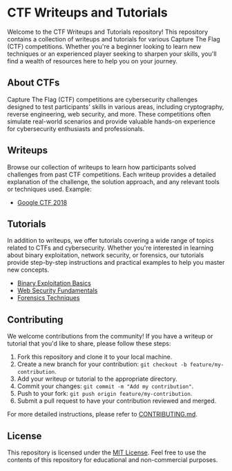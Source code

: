 # CTF Writeups and Tutorials

Welcome to the CTF Writeups and Tutorials repository! This repository contains a collection of writeups and tutorials for various Capture The Flag (CTF) competitions. Whether you're a beginner looking to learn new techniques or an experienced player seeking to sharpen your skills, you'll find a wealth of resources here to help you on your journey.

## About CTFs

Capture The Flag (CTF) competitions are cybersecurity challenges designed to test participants' skills in various areas, including cryptography, reverse engineering, web security, and more. These competitions often simulate real-world scenarios and provide valuable hands-on experience for cybersecurity enthusiasts and professionals.

## Writeups

Browse our collection of writeups to learn how participants solved challenges from past CTF competitions. Each writeup provides a detailed explanation of the challenge, the solution approach, and any relevant tools or techniques used.
Example: 

- [Google CTF 2018](Google/GoogleCTF2018-Shall_We_Play_a_Game/README.md)

## Tutorials

In addition to writeups, we offer tutorials covering a wide range of topics related to CTFs and cybersecurity. Whether you're interested in learning about binary exploitation, network security, or forensics, our tutorials provide step-by-step instructions and practical examples to help you master new concepts.

- [Binary Exploitation Basics](tutorials/binary-exploitation-basics.md)
- [Web Security Fundamentals](tutorials/web-security-fundamentals.md)
- [Forensics Techniques](tutorials/forensics-techniques.md)

## Contributing

We welcome contributions from the community! If you have a writeup or tutorial that you'd like to share, please follow these steps:

1. Fork this repository and clone it to your local machine.
2. Create a new branch for your contribution: `git checkout -b feature/my-contribution`.
3. Add your writeup or tutorial to the appropriate directory.
4. Commit your changes: `git commit -m "Add my contribution"`.
5. Push to your fork: `git push origin feature/my-contribution`.
6. Submit a pull request to have your contribution reviewed and merged.

For more detailed instructions, please refer to [CONTRIBUTING.md](CONTRIBUTING.md).

## License

This repository is licensed under the [MIT License](LICENSE). Feel free to use the contents of this repository for educational and non-commercial purposes.